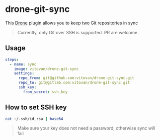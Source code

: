 # drone-git-sync

This [Drone](https://drone.io/) plugin allows you to keep two Git repositories in sync

> Currently, only Git over SSH is supported. PR are welcome.

## Usage

```yaml
steps:
  - name: sync
    image: vitovan/drone-git-sync
    settings:
      repo_from: git@github.com:vitovan/drone-git-sync.git
      repo_to: git@gitlab.com:vitovan/drone-git-sync.git
      ssh_key:
        from_secret: ssh_key
```

## How to set SSH key

```bash
cat ~/.ssh/id_rsa | base64
```

> Make sure your key does not need a password, otherwise sync will fail
